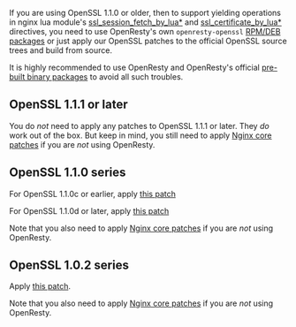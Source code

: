 <!---
    @title         OpenSSL patches by OpenResty
    @creator       Yichun Zhang
--->

If you are using OpenSSL 1.1.0 or older, then to support yielding operations
in nginx lua module's
[ssl_session_fetch_by_lua*](https://github.com/openresty/lua-nginx-module#ssl_session_fetch_by_lua_block)
and [ssl_certificate_by_lua*](https://github.com/openresty/lua-nginx-module#ssl_certificate_by_lua_block)
directives,
you need to use OpenResty's own
`openresty-openssl` [RPM/DEB packages](linux-packages.html) or just apply our
OpenSSL patches to the official OpenSSL source trees and build from source.

It is highly recommended to use OpenResty and OpenResty's official [pre-built binary packages](download.html)
to avoid all such troubles.

OpenSSL 1.1.1 or later
----------------------

You do *not* need to apply any patches to OpenSSL 1.1.1 or later. They *do* work out of the box. But
keep in mind, you still need to apply [Nginx core patches](nginx-ssl-patches.html) if you are *not* using OpenResty.

OpenSSL 1.1.0 series
--------------------

For OpenSSL 1.1.0c or earlier, apply [this patch](https://raw.githubusercontent.com/openresty/openresty/master/patches/openssl-1.1.0c-sess_set_get_cb_yield.patch)

For OpenSSL 1.1.0d or later, apply [this patch](https://raw.githubusercontent.com/openresty/openresty/master/patches/openssl-1.1.0d-sess_set_get_cb_yield.patch)

Note that you also need to apply [Nginx core patches](nginx-ssl-patches.html) if you are *not* using OpenResty.

OpenSSL 1.0.2 series
--------------------

Apply [this patch](https://raw.githubusercontent.com/openresty/openresty/master/patches/openssl-1.0.2h-sess_set_get_cb_yield.patch).

Note that you also need to apply [Nginx core patches](nginx-ssl-patches.html) if you are *not* using OpenResty.
